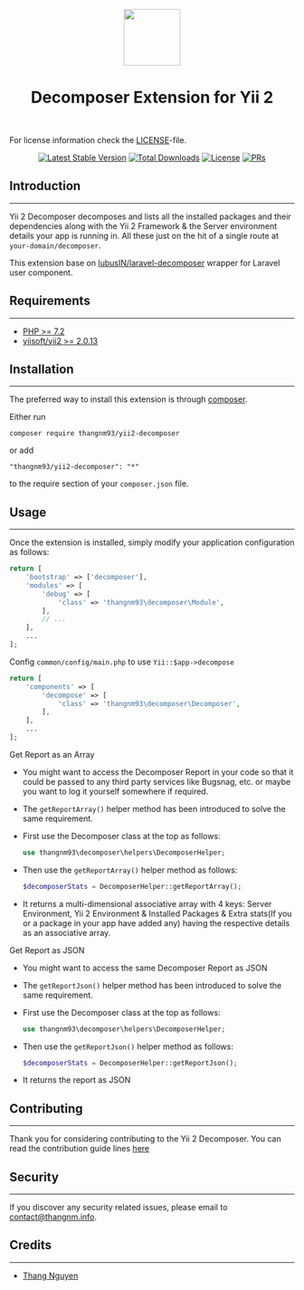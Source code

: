 <p align="center">
    <a href="https://github.com/yiisoft" target="_blank">
        <img src="https://avatars0.githubusercontent.com/u/993323" height="100px">
    </a>
    <h1 align="center">Decomposer Extension for Yii 2</h1>
    <br>
</p>

For license information check the [LICENSE](LICENSE.txt)-file.

<p align="center">
<a href="https://packagist.org/packages/thangnm93/yii2-decomposer"><img src="https://poser.pugx.org/thangnm93/yii2-decomposer/v/stable" alt="Latest Stable Version"></a>
<a href="https://packagist.org/packages/thangnm93/yii2-decomposer"><img src="https://poser.pugx.org/thangnm93/yii2-decomposer/downloads" alt="Total Downloads"></a>
<a href="https://github.com/thangnm93/yii2-decomposer/blob/master/LICENSE.txt"><img src="https://poser.pugx.org/thangnm93/yii2-decomposer/license" alt="License"></a>
<a href="https://github.com/thangnm93/yii2-decomposer/blob/master/contributing.md"><img src="https://img.shields.io/badge/PRs-welcome-brightgreen.svg" alt="PRs"></a>
</p>

## Introduction

------------

Yii 2 Decomposer decomposes and lists all the installed packages and their dependencies along with the Yii 2 Framework & the Server environment details your app is running in. All these just on the hit of a single route at `your-domain/decomposer`.

This extension base on [lubusIN/laravel-decomposer](https://github.com/lubusIN/laravel-decomposer) wrapper for Laravel user component.

## Requirements

------------

* [PHP >= 7.2](http://php.net)
* [yiisoft/yii2 >= 2.0.13](https://github.com/yiisoft/yii2)

## Installation

------------

The preferred way to install this extension is through [composer](http://getcomposer.org/download/).

Either run

```
composer require thangnm93/yii2-decomposer
```

or add

```
"thangnm93/yii2-decomposer": "*"
```

to the require section of your `composer.json` file.


## Usage

-----

Once the extension is installed, simply modify your application configuration as follows:

```php
return [
    'bootstrap' => ['decomposer'],
    'modules' => [
        'debug' => [
            'class' => 'thangnm93\decomposer\Module',
        ],
        // ...
    ],
    ...
];
```

Config `common/config/main.php` to use `Yii::$app->decompose`

  ```php
  return [
      'components' => [
          'decompose' => [
              'class' => 'thangnm93\decomposer\Decomposer',
          ],
      ],
      ...
  ];
  ```

Get Report as an Array

- You might want to access the Decomposer Report in your code so that it could be passed to any third party services like Bugsnag, etc. or maybe you want to log it yourself somewhere if required.
- The `getReportArray()` helper method has been introduced to solve the same requirement.
- First use the Decomposer class at the top as follows:
    
    ```php
  use thangnm93\decomposer\helpers\DecomposerHelper;
    ```
- Then use the `getReportArray()` helper method as follows:
  
  ```php
  $decomposerStats = DecomposerHelper::getReportArray();
  ```
- It returns a multi-dimensional associative array with 4 keys: Server Environment, Yii 2 Environment & Installed Packages & Extra stats(If you or a package in your app have added any) having the respective details as an associative array.

Get Report as JSON

- You might want to access the same Decomposer Report as JSON
- The `getReportJson()` helper method has been introduced to solve the same requirement.
- First use the Decomposer class at the top as follows:

    ```php
  use thangnm93\decomposer\helpers\DecomposerHelper;
    ```
- Then use the `getReportJson()` helper method as follows:

  ```php
  $decomposerStats = DecomposerHelper::getReportJson();
  ```
- It returns the report as JSON

## Contributing

-----

Thank you for considering contributing to the Yii 2 Decomposer. You can read the contribution guide lines [here](contributing.md)

## Security

-----

If you discover any security related issues, please email to [contact@thangnm.info](mailto:contact@thangnm.info).

## Credits

-----

- [Thang Nguyen](https://github.com/thangnm93)
